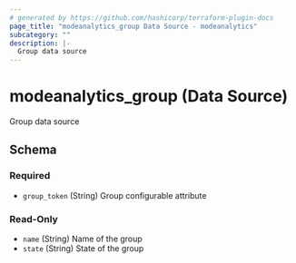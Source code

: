 ```yaml
---
# generated by https://github.com/hashicorp/terraform-plugin-docs
page_title: "modeanalytics_group Data Source - modeanalytics"
subcategory: ""
description: |-
  Group data source
---
```


# modeanalytics_group (Data Source)

Group data source



<!-- schema generated by tfplugindocs -->
## Schema

### Required

- `group_token` (String) Group configurable attribute

### Read-Only

- `name` (String) Name of the group
- `state` (String) State of the group
